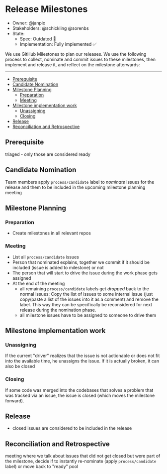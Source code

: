 # Release Milestones

- Owner: @janpio
- Stakeholders: @schickling @sorenbs
- State: 
  - Spec: Outdated 🚨
  - Implementation: Fully implemented ✅

We use GitHub Milestones to plan our releases. We use the following process to collect, nominate and commit issues to these milestones, then implement and release it, and reflect on the milestone afterwards:

---

<!-- START doctoc generated TOC please keep comment here to allow auto update -->
<!-- DON'T EDIT THIS SECTION, INSTEAD RE-RUN doctoc TO UPDATE -->


- [Prerequisite](#prerequisite)
- [Candidate Nomination](#candidate-nomination)
- [Milestone Planning](#milestone-planning)
  - [Preparation](#preparation)
  - [Meeting](#meeting)
- [Milestone implementation work](#milestone-implementation-work)
  - [Unassigning](#unassigning)
  - [Closing](#closing)
- [Release](#release)
- [Reconciliation and Retrospective](#reconciliation-and-retrospective)

<!-- END doctoc generated TOC please keep comment here to allow auto update -->

## Prerequisite

triaged - only those are considered ready

## Candidate Nomination

Team members apply `process/candidate` label to _nominate_ issues for the release and them to be included in the upcoming milestone planning meeting

## Milestone Planning

### Preparation

- Create milestones in all relevant repos

### Meeting

- List all `process/candidate` issues
- Person that nominated explains, together we commit if it should be included (issue is added to milestone) or not
- The person that will start to drive the issue during the work phase gets assigned
- At the end of the meeting 
  - all remaining `process/candidate` labels get _dropped_ back to the normal issues: Copy the list of issues to some internal issue (just copy/paste a list of the issues into it as a comment) and remove the label. This way they can be specifically be reconsidered for next release during the nomination phase.
  - all milestone issues have to be assigned to someone to drive them

## Milestone implementation work

### Unassigning

If the current "driver" realizes that the issue is not actionable or does not fit into the available time, he unassigns the issue. If it is actually broken, it can also be closed

### Closing

If some code was merged into the codebases that solves a problem that was tracked via an issue, the issue is closed (which moves the milestone forward).

## Release

- closed issues are considered to be included in the release

## Reconciliation and Retrospective

meeting where we talk about issues that did not get closed but were part of the milestone, decide if to instantly re-nominate (apply `process/candidate` label) or move back to "ready" pool
